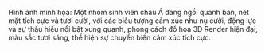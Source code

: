 Hình ảnh minh họa: Một nhóm sinh viên châu Á đang ngồi quanh bàn, nét mặt tích cực và tươi cười, với các biểu tượng cảm xúc như nụ cười, động lực và sự thấu hiểu nổi bật xung quanh, phong cách đồ họa 3D Render hiện đại, màu sắc tươi sáng, thể hiện sự chuyển biến cảm xúc tích cực.